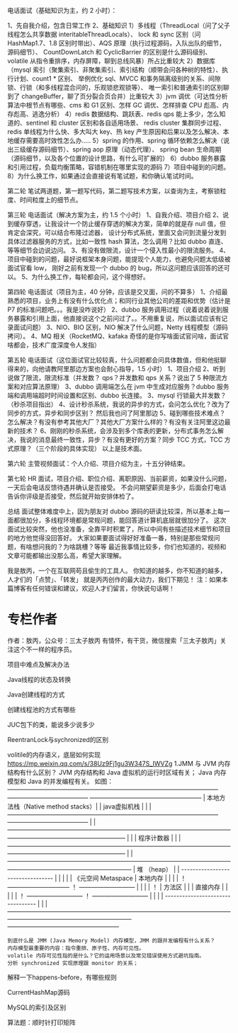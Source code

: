 电话面试（基础知识为主，约 2 小时）：

1、先自我介绍，包含日常工作
2、基础知识
1）多线程（ThreadLocal（问了父子线程怎么共享数据 interitableThreadLocals）、
    lock 和 sync 区别（问 HashMap1.7、1.8 区别时带出）、AQS 原理（执行过程源码，入队出队的细节，源码细节）、
    CountDownLatch 和 CyclicBarrier 的区别是什么源码级别、volatile 从指令重排序，内存屏障，聊到总线风暴）所占比重较大
2）数据库（mysql 索引（聚集索引、非聚集索引、索引结构（顺带会问各种树的特性）、执行计划、count1 * 区别、
    举例优化 sql、MVCC 和事务隔离级别的关系、间隙锁、行锁（和多线程混合问的，乐观锁悲观锁等）、
    唯一索引和普通索引的区别聊到了 changeBuffer，聊了页分裂合页合并）比重较大
3）jvm 调优（可达性分析算法中根节点有哪些、cms 和 G1 区别、怎样 GC 调优、怎样排查 CPU 彪高、内存彪高、逃逸分析）
4）redis 数据结构、跳跃表、redis qps 能上多少，怎么知道的、sentinel 和 cluster 区别和各自适用场景、
    redis cluster 集群同步过程、redis 单线程为什么快、多大叫大 key、热 key 产生原因和后果以及怎么解决、本地缓存需要高时效性怎么办.....
5）spring 的作用、spring 循环依赖怎么解决（说出三级缓存源码细节）、spring aop 原理（动态代理）、
    spring bean 生命周期（源码细节，以及各个位置的设计思路，有什么可扩展的）
6）dubbo 服务暴露和引用过程，负载均衡策略，容错机制在哪里实现的源码
7）项目中碰到的问题。
8）为什么换工作，如果通过会直接说有笔试题，和你确认笔试时间。

第二轮
笔试两道题，第一题写代码，第二题写技术方案，以查询为主，考察锁粒度、时间粒度上的细节点。

第三轮
电话面试（解决方案为主，约 1.5 个小时） 
1、自我介绍、项目介绍
2、说到缓存穿透，让我设计一个防止缓存穿透的解决方案，简单的就是存 null 值，但肯定会深究，可以结合布隆过滤器，
    设计分布式系统，里面又会问到流量分发到具体过滤器服务的方式，比如一致性 hash 算法，怎么调用？比如 dubbo 直连、等等细节会边说边问。
3、有没有做限流，设计一个侵入性最小的限流服务。
4、项目中碰到的问题，最好说框架本身问题，能提现个人能力，也避免问题太低级被面试官看 low，
    刚好之前有发现一个 dubbo 的 bug，所以这问题应该回答的还可以。
5、为什么换工作，每轮都会问，这个得想好。

第四轮
电话面试（项目为主，40 分钟，应该是交叉面，问的不算多）
1、介绍最熟悉的项目，业务上有没有什么优化点；和同行业其他公司的差距和优势（估计是 P7 的标准问题吧。。。我是没咋说好）
2、dubbo 服务调用过程（说着说着说到服务暴露和引用上面，他直接说这个之前问过了。。不用重复说，所以面试应该有记录面试问题）
3、NIO、BIO 区别，NIO 解决了什么问题，Netty 线程模型（源码拷问）。
4、MQ 相关（RocketMQ、kafaka 奇怪的是你写啥面试官问啥，面试官啥都会，技术广度深度令人发指）

第五轮
电话面试（这位面试官比较较真，什么问题都会问具体数值，但和他挺聊得来的，向他请教阿里那边方案也会耐心指导，1.5 小时）
1、项目介绍
2、听到说做了限流，限流标准（并发数？ qps？并发数和 qps 关系？说出了 5 种限流方案和对应算法原理）
3、dubbo 调用端怎么在 jvm 中生成对应服务？dubbo 服务端和调用端超时时间设置和区别、dubbo 长连接。
3、mysql 行锁最大并发数？（秒杀项目指出）
4、设计秒杀系统，我说的异步的方式，会问怎么优化？改为了同步的方式，异步和同步区别？ 然后我也问了阿里那边
5、碰到哪些技术难点？怎么解决？有没有参考其他大厂？其他大厂方案什么样的？有没有关注阿里这边最新的技术？
6、刚刚的秒杀系统，会涉及到多个库表的更新，分布式事务怎么解决，我说的消息最终一致性，异步？有没有更好的方案？同步 TCC 方式，TCC 方式原理？（三个阶段的具体实现）
以上是技术面。

第六轮
主管视频面试：个人介绍、项目介绍为主，十五分钟结束。

第七轮
HR 面试，项目介绍、职位介绍、离职原因、当前薪资，如果没什么问题，一天后会电话反馈待遇并确认是否接受。
不会问期望薪资是多少，后面会打电话告诉你评级是否接受，然后就开始安排体检了。

总结
面试整体难度中上，因为朋友对 dubbo 源码的研读比较深，所以基本上每一面都很加分，多线程环境都是常规问题，能回答道计算机底层就很加分了。
这次面试比较突然，他也没准备，全靠平时积累了，所以中间有些描述技术细节和项目的地方他觉得没回答好。
大家如果要面试得好好准备一番，特别是那些常规问题，有啥想问我的？为啥跳槽？等等
最近我事情比较多，你们也知道的，视频和文章可能都输出没那么高，希望大家理解。

我是敖丙，一个在互联网苟且偷生的工具人。
你知道的越多，你不知道的越多，人才们的「点赞」、「转发」 就是丙丙创作的最大动力，我们下期见！
注：如果本篇博客有任何错误和建议，欢迎人才们留言，你快说句话啊！

# 专栏作者 #
作者：敖丙，公众号：三太子敖丙
有情怀，有干货，微信搜索「三太子敖丙」关注这个不一样的程序员。



项目中难点及解决办法

Java线程的状态及转换

Java创建线程的方式

创建线程池的方式有哪些

JUC包下的类，能说多少说多少

ReentranLock与sychronized的区别

volitile的内存语义，底层如何实现
    https://mp.weixin.qq.com/s/38Uz9Fj1gu3W347S_IWVZg
    1.JMM 与 JVM 内存结构有什么区别？
        JVM 内存结构和 Java 虚拟机的运行时区域有关；
        Java 内存模型和 Java 的并发编程有关。
        如图：
       ——————————————————————————————————        —————————————             ——————————————————
       | 本地方法栈（Native method stacks）|       | java虚拟机栈 |            |                |
       ——————————————————————————————————        —————————————             |                |
        ———————————————————————————————————————————————————————            |                |
        |                    程序计数器                         |            |                |
        ———————————————————————————————————————————————————————            |                |
        ————————————————————————————————————————————————————————           |   堆 （heap）   |
        |  ---------------------------------                   |           |                |
        |  |   《元空间 Metaspace            |     本地内存       |           |                |
        |  ！                  ——————————   ！     —————————    |           |                |
        |  ！                  | 方法区  |   |     | 直接内存 |   |           |                |
        |  ！                  —————————    ！     —————————    |           |                |
        |  ---------------------------------                   |           |                |
        ————————————————————————————————————————————————————————           ——————————————————
        
        
        
        
        
    到底什么是 JMM (Java Memory Model) 内存模型，JMM 的跟并发编程有什么关系？
    内存模型最重要的内容：指令重排、原子性、内存可见性。
    volatile 内存可见性指的是什么？它的运用场景以及常见错误使用方式避坑指南。
    分析 synchronized 实现原理跟 monitor 的关系；

解释一下happens-before，有哪些规则

CurrentHashMap源码

MySQL的索引及区别

算法题：顺时针打印矩阵


